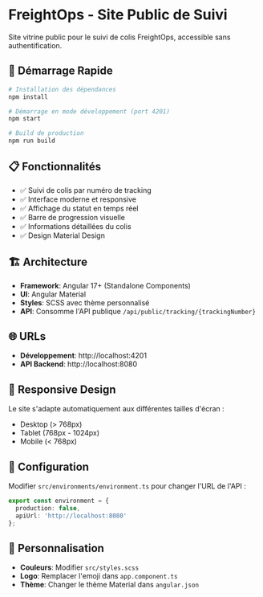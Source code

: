# FreightOps - Site Public de Suivi

Site vitrine public pour le suivi de colis FreightOps, accessible sans authentification.

## 🚀 Démarrage Rapide

```bash
# Installation des dépendances
npm install

# Démarrage en mode développement (port 4201)
npm start

# Build de production
npm run build
```

## 📋 Fonctionnalités

- ✅ Suivi de colis par numéro de tracking
- ✅ Interface moderne et responsive
- ✅ Affichage du statut en temps réel
- ✅ Barre de progression visuelle
- ✅ Informations détaillées du colis
- ✅ Design Material Design

## 🏗️ Architecture

- **Framework**: Angular 17+ (Standalone Components)
- **UI**: Angular Material
- **Styles**: SCSS avec thème personnalisé
- **API**: Consomme l'API publique `/api/public/tracking/{trackingNumber}`

## 🌐 URLs

- **Développement**: http://localhost:4201
- **API Backend**: http://localhost:8080

## 📱 Responsive Design

Le site s'adapte automatiquement aux différentes tailles d'écran :
- Desktop (> 768px)
- Tablet (768px - 1024px) 
- Mobile (< 768px)

## 🔧 Configuration

Modifier `src/environments/environment.ts` pour changer l'URL de l'API :

```typescript
export const environment = {
  production: false,
  apiUrl: 'http://localhost:8080'
};
```

## 🎨 Personnalisation

- **Couleurs**: Modifier `src/styles.scss`
- **Logo**: Remplacer l'emoji dans `app.component.ts`
- **Thème**: Changer le thème Material dans `angular.json`
